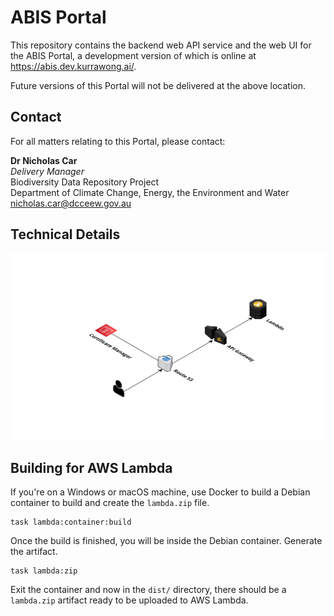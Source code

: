 # ABIS Portal

This repository contains the backend web API service and the web UI for the ABIS Portal, a development version of which is online at <https://abis.dev.kurrawong.ai/>.

Future versions of this Portal will not be delivered at the above location.


## Contact

For all matters relating to this Portal, please contact:

**Dr Nicholas Car**  
_Delivery Manager_  
Biodiversity Data Repository Project  
Department of Climate Change, Energy, the Environment and Water  
<nicholas.car@dcceew.gov.au> 

## Technical Details
![AWS Architecture Diagram](static/aws-architecture.svg)

## Building for AWS Lambda

If you're on a Windows or macOS machine, use Docker to build a Debian container to build and create the `lambda.zip` file.

```
task lambda:container:build
```

Once the build is finished, you will be inside the Debian container. Generate the artifact.

```
task lambda:zip
```

Exit the container and now in the `dist/` directory, there should be a `lambda.zip` artifact ready to be uploaded to AWS Lambda.
